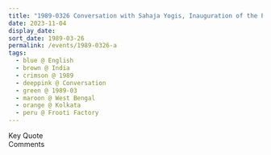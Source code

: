 ```yaml
---
title: "1989-0326 Conversation with Sahaja Yogis, Inauguration of the Production of Frooti on the West Coast, before Śhrī Mahālakṣhmī and Easter Pūjā, Frooti Factory, Barasat, Kolkata, West Bengal, India"
date: 2023-11-04
display_date: 
sort_date: 1989-03-26
permalink: /events/1989-0326-a
tags:
  - blue @ English
  - brown @ India
  - crimson @ 1989
  - deeppink @ Conversation
  - green @ 1989-03
  - maroon @ West Bengal
  - orange @ Kolkata
  - peru @ Frooti Factory
---
```


<wave-list>
  <list-title color="green" width="75">Key Quote</list-title>
  <list-item color="BlanchedAlmond"  width="200"></list-item>
  <list-item color="Lavender"></list-item>
  <list-item color="BlanchedAlmond"></list-item>
</wave-list>

<br>

<wave-list>
  <list-title color="green" width="75">Comments</list-title>
  <list-item color="BlanchedAlmond"  width="200"></list-item>
  <list-item color="Lavender"></list-item>
  <list-item color="BlanchedAlmond"></list-item>
</wave-list>
